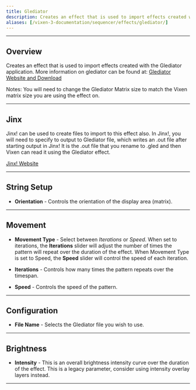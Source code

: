 ```yaml
---
title: Glediator
description: Creates an effect that is used to import effects created with the Glediator application.
aliases: [/vixen-3-documentation/sequencer/effects/glediator/]
---
```


---

## Overview

Creates an effect that is used to import effects created with the Glediator application.
More information on glediator can be found at:
[Glediator Website and Download][1]

Notes: You will need to change the Glediator Matrix size to match the Vixen matrix size you are using the effect on.

---

## Jinx

Jinx! can be used to create files to import to this effect also. In Jinx!, you will need to specify to output to Glediator file, which writes an .out file after starting output in Jinx! It is the .out file that you rename to .gled and then Vixen can read it using the Glediator effect.

[Jinx! Website][2]

---

## String Setup

* **Orientation** - Controls the orientation of the display area (matrix).
  
---

## Movement

* **Movement Type** - Select between _Iterations_ or _Speed_.  When set to iterations, the **Iterations** slider will adjust the number of times the pattern will repeat over the duration of the effect.
When Movement Type is set to Speed, the **Speed** slider will control the speed of each iteration.

* **Iterations** - Controls how many times the pattern repeats over the timespan.

* **Speed** - Controls the speed of the pattern.

---

## Configuration

* **File Name** - Selects the Glediator file you wish to use.

---

## Brightness

* **Intensity** - This is an overall brightness intensity curve over the duration of the effect.
                  This is a legacy parameter, consider using intensity overlay layers instead.

---

 [1]: https://lededittm.com/glediator-software-download-for-led-matrix-control/
 [2]: https://live-leds.de
